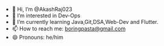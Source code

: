 - 👋 Hi, I’m @AkashRaj023
- 👀 I’m interested in Dev-Ops
- 🌱 I’m currently learning Java,Git,DSA,Web-Dev and Flutter.
- 📫 How to reach me: boringpasta@gmail.com
- 😄 Pronouns: he/him

<!---
AkashRaj023/AkashRaj023 is a ✨ special ✨ repository because its `README.md` (this file) appears on your GitHub profile.
You can click the Preview link to take a look at your changes.
--->
